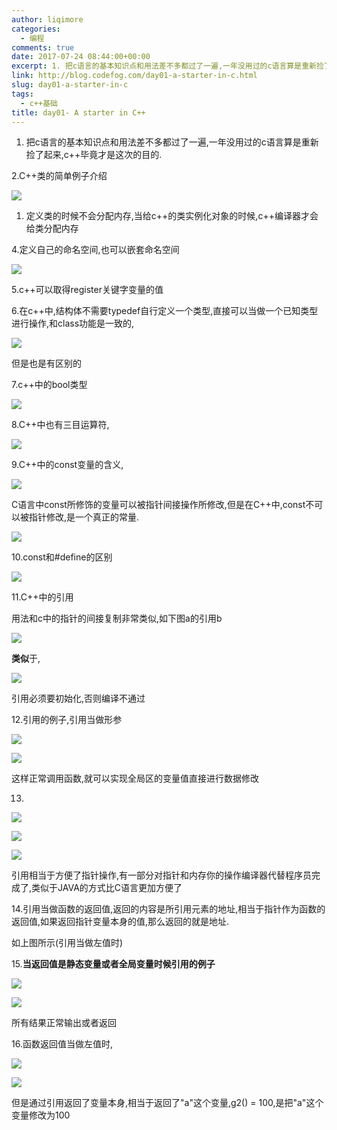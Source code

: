 ```yaml
---
author: liqimore
categories:
  - 编程
comments: true
date: 2017-07-24 08:44:00+00:00
excerpt: 1. 把c语言的基本知识点和用法差不多都过了一遍,一年没用过的c语言算是重新捡了起来,c++毕竟才是这次的目的.
link: http://blog.codefog.com/day01-a-starter-in-c.html
slug: day01-a-starter-in-c
tags:
  - c++基础
title: day01- A starter in C++
---
```





  1. 把c语言的基本知识点和用法差不多都过了一遍,一年没用过的c语言算是重新捡了起来,c++毕竟才是这次的目的.



2.C++类的简单例子介绍

![](https://static.codefog.com/qiniu/old/2017/07/5f1ccc571465dfcce8a68dba6bcb6ba2.png)





  1. 定义类的时候不会分配内存,当给c++的类实例化对象的时候,c++编译器才会给类分配内存



4.定义自己的命名空间,也可以嵌套命名空间

![](https://static.codefog.com/qiniu/old/2017/07/39164e96ddd5f41e11211de4a75b8a09.png)

5.c++可以取得register关键字变量的值

6.在c++中,结构体不需要typedef自行定义一个类型,直接可以当做一个已知类型进行操作,和class功能是一致的,

![](https://static.codefog.com/qiniu/old/2017/07/b525282aa459f5587fed18d0a0e42948.png)

但是也是有区别的

7.c++中的bool类型

![](https://static.codefog.com/qiniu/old/2017/07/4b186917e1316a761fa33ed5fedeb73e.png)

8.C++中也有三目运算符,

![](https://static.codefog.com/qiniu/old/2017/07/f2f1d480ae03c3e3ab8f0e98c86c84f9.png)

9.C++中的const变量的含义,

![](https://static.codefog.com/qiniu/old/2017/07/908fde87da4be0a05d07724c7a32f393.png)

C语言中const所修饰的变量可以被指针间接操作所修改,但是在C++中,const不可以被指针修改,是一个真正的常量.            

![](https://static.codefog.com/qiniu/old/2017/07/43b6cfeb6315fa25d6204016e9018a93.png)

10.const和#define的区别

![](https://static.codefog.com/qiniu/old/2017/07/318587f9051b6b53378e172d953e673b.png)

11.C++中的引用

用法和c中的指针的间接复制非常类似,如下图a的引用b

![](https://static.codefog.com/qiniu/old/2017/07/0c3a958f0cb22f7f76f6094fea5c06d6.png)

**类似**于,

![](https://static.codefog.com/qiniu/old/2017/07/1837e9da2be170ceea4cd5b666dfa632.png)

引用必须要初始化,否则编译不通过

12.引用的例子,引用当做形参

![](https://static.codefog.com/qiniu/old/2017/07/155def8d96852445895aed35b6e01aee.png)

![](https://static.codefog.com/qiniu/old/2017/07/6c4adb0d6e6718a0f40265f67b54db61.png)

这样正常调用函数,就可以实现全局区的变量值直接进行数据修改

13.

![](https://static.codefog.com/qiniu/old/2017/07/91971b237854f75d62631e0ce5f1fec1.png)

![](https://static.codefog.com/qiniu/old/2017/07/b4d252302cff5effca3839f650d15a43.png)

![](https://static.codefog.com/qiniu/old/2017/07/336fcf9dfd209e58e6b6caf3af8ef5e9.png)

引用相当于方便了指针操作,有一部分对指针和内存你的操作编译器代替程序员完成了,类似于JAVA的方式比C语言更加方便了

14.引用当做函数的返回值,返回的内容是所引用元素的地址,相当于指针作为函数的返回值,如果返回指针变量本身的值,那么返回的就是地址.

如上图所示(引用当做左值时)

15.**当返回值是静态变量或者全局变量时候引用的例子**

![](https://static.codefog.com/qiniu/old/2017/07/96ca3d31e41ee7cec6ea38390393fd9a.png)

![](https://static.codefog.com/qiniu/old/2017/07/800eeacadeb883d977131dc9e49627b8.png)

所有结果正常输出或者返回

16.函数返回值当做左值时,

![](https://static.codefog.com/qiniu/old/2017/07/75e5236a1307924ab05c6ecafd4ced1a.png)

![](https://static.codefog.com/qiniu/old/2017/07/ddd353257dfb9ee41c01fcdd691a2f1a.png)

但是通过引用返回了变量本身,相当于返回了"a"这个变量,g2() = 100,是把"a"这个变量修改为100